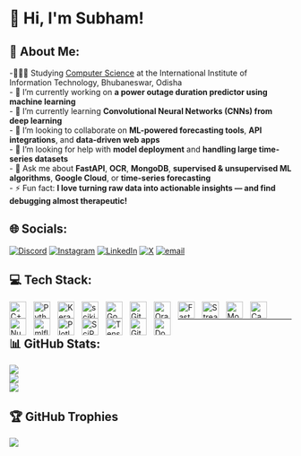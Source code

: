 # 👋 Hi, I'm Subham!
## 💫 About Me:
-👩🏻‍🎓 Studying [Computer Science](https://www.iiit-bh.ac.in/) at the International Institute of Information Technology, Bhubaneswar, Odisha<br>- 🔭 I’m currently working on **a power outage duration predictor using machine learning**<br>- 🌱 I’m currently learning **Convolutional Neural Networks (CNNs) from deep learning**<br>- 👯 I’m looking to collaborate on **ML-powered forecasting tools**, **API integrations**, and **data-driven web apps**<br>- 🤔 I’m looking for help with **model deployment** and **handling large time-series datasets**<br>- 💬 Ask me about **FastAPI**, **OCR**, **MongoDB**, **supervised & unsupervised ML algorithms**, **Google Cloud**, or **time-series forecasting**
<br>- ⚡ Fun fact: **I love turning raw data into actionable insights — and find debugging almost therapeutic!**<br>


## 🌐 Socials:
[![Discord](https://img.shields.io/badge/Discord-%237289DA.svg?logo=discord&logoColor=white)](https://discord.gg/subham_mohanty_05) [![Instagram](https://img.shields.io/badge/Instagram-%23E4405F.svg?logo=Instagram&logoColor=white)](https://instagram.com/mohanty_subham.05) [![LinkedIn](https://img.shields.io/badge/LinkedIn-%230077B5.svg?logo=linkedin&logoColor=white)](https://linkedin.com/in/www.linkedin.com/in/subham-mohanty-3a1805316) [![X](https://img.shields.io/badge/X-black.svg?logo=X&logoColor=white)](https://x.com/@subh_am05) [![email](https://img.shields.io/badge/Email-D14836?logo=gmail&logoColor=white)](mailto:subhamomm836@gmail.com) 

## 💻 Tech Stack:
<img align="left" alt="C++" width="30px" style="padding-right:10px;" src="https://cdn.jsdelivr.net/gh/devicons/devicon/icons/cplusplus/cplusplus-original.svg" />
<img align="left" alt="Python" width="30px" style="padding-right:10px;" src="https://cdn.jsdelivr.net/gh/devicons/devicon/icons/python/python-original.svg" />
<img align="left" alt="Keras" width="30px" style="padding-right:10px;" src="https://cdn.simpleicons.org/keras/D00000" />
<img align="left" alt="scikit-learn" width="30px" style="padding-right:10px;" src="https://cdn.simpleicons.org/scikitlearn/F7931E" />
<img align="left" alt="Google Cloud" width="30px" style="padding-right:10px;" src="https://cdn.jsdelivr.net/gh/devicons/devicon/icons/googlecloud/googlecloud-original.svg" />
<img align="left" alt="Git" width="30px" style="padding-right:10px;" src="https://cdn.jsdelivr.net/gh/devicons/devicon/icons/git/git-original.svg" />
<img align="left" alt="Oracle" width="30px" style="padding-right:10px;" src="https://cdn.jsdelivr.net/gh/devicons/devicon/icons/oracle/oracle-original.svg" />
<img align="left" alt="FastAPI" width="30px" style="padding-right:10px;" src="https://cdn.simpleicons.org/fastapi/009688" />
<img align="left" alt="Streamlit" width="30px" style="padding-right:10px;" src="https://cdn.simpleicons.org/streamlit/FF4B4B" />
<img align="left" alt="MongoDB" width="30px" style="padding-right:10px;" src="https://cdn.jsdelivr.net/gh/devicons/devicon/icons/mongodb/mongodb-original.svg" />
<img align="left" alt="Canva" width="30px" style="padding-right:10px;" src="https://cdn.simpleicons.org/canva/00C4CC" />
<img align="left" alt="NumPy" width="30px" style="padding-right:10px;" src="https://cdn.simpleicons.org/numpy/013243" />
<img align="left" alt="mlflow" width="30px" style="padding-right:10px;" src="https://cdn.simpleicons.org/mlflow/0194E2" />
<img align="left" alt="Plotly" width="30px" style="padding-right:10px;" src="https://cdn.simpleicons.org/plotly/3F4F75" />
<img align="left" alt="SciPy" width="30px" style="padding-right:10px;" src="https://cdn.simpleicons.org/scipy/8CAAE6" />
<img align="left" alt="TensorFlow" width="30px" style="padding-right:10px;" src="https://cdn.jsdelivr.net/gh/devicons/devicon/icons/tensorflow/tensorflow-original.svg" />
<img align="left" alt="GitHub Actions" width="30px" style="padding-right:10px;" src="https://cdn.simpleicons.org/githubactions/2088FF" />
<img align="left" alt="Docker" width="30px" style="padding-right:10px;" src="https://cdn.jsdelivr.net/gh/devicons/devicon/icons/docker/docker-original.svg" />
<br />

---
## 📊 GitHub Stats:
![](https://github-readme-stats.vercel.app/api?username=subham-28&theme=dark&hide_border=false&include_all_commits=false&count_private=false)<br/>
![](https://nirzak-streak-stats.vercel.app/?user=subham-28&theme=dark&hide_border=false)<br/>
![](https://github-readme-stats.vercel.app/api/top-langs/?username=subham-28&theme=dark&hide_border=false&include_all_commits=false&count_private=false&layout=compact)


## 🏆 GitHub Trophies
![](https://github-profile-trophy.vercel.app/?username=subham-28&theme=radical&no-frame=false&no-bg=false&margin-w=4)





<!-- Proudly created with GPRM ( https://gprm.itsvg.in ) -->
